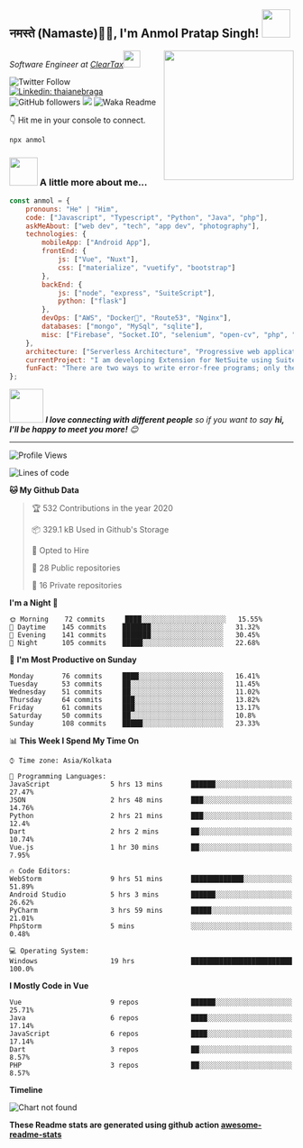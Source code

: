 <h2>नमस्ते (Namaste)🙏🏻, I'm Anmol Pratap Singh! <img src="https://media.giphy.com/media/12oufCB0MyZ1Go/giphy.gif" width="50"></h2>
<img align='right' src="https://media.giphy.com/media/M9gbBd9nbDrOTu1Mqx/giphy.gif" width="230">
<p><em>Software Engineer at <a href="http://www.cleartax.in">ClearTax</a><img src="https://media.giphy.com/media/WUlplcMpOCEmTGBtBW/giphy.gif" width="30"> 
</em></p>

![Twitter Follow](https://img.shields.io/twitter/follow/misteranmol?label=Follow)
[![Linkedin: thaianebraga](https://img.shields.io/badge/-anmol-blue?style=flat-square&logo=Linkedin&logoColor=white&link=https://www.linkedin.com/in/anmol-p-singh/)](https://www.linkedin.com/in/anmol-p-singh/)
![GitHub followers](https://img.shields.io/github/followers/anmol098?label=Follow&style=social)
![](https://visitor-badge.glitch.me/badge?page_id=anmol098.anmol098)
![Waka Readme](https://github.com/anmol098/anmol098/workflows/Waka%20Readme/badge.svg)

👇 Hit me in your console to connect.

```bash
npx anmol
```

### <img src="https://media.giphy.com/media/VgCDAzcKvsR6OM0uWg/giphy.gif" width="50"> A little more about me...  

```javascript
const anmol = {
    pronouns: "He" | "Him",
    code: ["Javascript", "Typescript", "Python", "Java", "php"],
    askMeAbout: ["web dev", "tech", "app dev", "photography"],
    technologies: {
        mobileApp: ["Android App"],
        frontEnd: {
            js: ["Vue", "Nuxt"],
            css: ["materialize", "vuetify", "bootstrap"]
        },
        backEnd: {
            js: ["node", "express", "SuiteScript"],
            python: ["flask"]
        },
        devOps: ["AWS", "Docker🐳", "Route53", "Nginx"],
        databases: ["mongo", "MySql", "sqlite"],
        misc: ["Firebase", "Socket.IO", "selenium", "open-cv", "php", "SuiteApp"]
    },
    architecture: ["Serverless Architecture", "Progressive web applications", "Single page applications"],
    currentProject: "I am developing Extension for NetSuite using SuiteScript2.0",
    funFact: "There are two ways to write error-free programs; only the third one works"
};
```

<img src="https://media.giphy.com/media/LnQjpWaON8nhr21vNW/giphy.gif" width="60"> <em><b>I love connecting with different people</b> so if you want to say <b>hi, I'll be happy to meet you more!</b> 😊</em>

---
<!--START_SECTION:waka-->
![Profile Views](http://img.shields.io/badge/Profile%20Views-1499-blue)

![Lines of code](https://img.shields.io/badge/From%20Hello%20World%20I%27ve%20Written-2.7%20million%20Lines%20of%20code-blue)

**🐱 My Github Data** 

> 🏆 532 Contributions in the year 2020
 > 
> 📦 329.1 kB Used in Github's Storage 
 > 
> 💼 Opted to Hire
 > 
> 📜 28 Public repositories
 > 
> 🔑 16 Private repositories 

**I'm a Night 🦉** 

```text
🌞 Morning    72 commits     ████░░░░░░░░░░░░░░░░░░░░░   15.55% 
🌆 Daytime    145 commits    ███████░░░░░░░░░░░░░░░░░░   31.32% 
🌃 Evening    141 commits    ███████░░░░░░░░░░░░░░░░░░   30.45% 
🌙 Night      105 commits    █████░░░░░░░░░░░░░░░░░░░░   22.68%

```
📅 **I'm Most Productive on Sunday** 

```text
Monday       76 commits     ████░░░░░░░░░░░░░░░░░░░░░   16.41% 
Tuesday      53 commits     ██░░░░░░░░░░░░░░░░░░░░░░░   11.45% 
Wednesday    51 commits     ██░░░░░░░░░░░░░░░░░░░░░░░   11.02% 
Thursday     64 commits     ███░░░░░░░░░░░░░░░░░░░░░░   13.82% 
Friday       61 commits     ███░░░░░░░░░░░░░░░░░░░░░░   13.17% 
Saturday     50 commits     ██░░░░░░░░░░░░░░░░░░░░░░░   10.8% 
Sunday       108 commits    █████░░░░░░░░░░░░░░░░░░░░   23.33%

```


📊 **This Week I Spend My Time On** 

```text
⌚︎ Time zone: Asia/Kolkata

💬 Programming Languages: 
JavaScript               5 hrs 13 mins       ██████░░░░░░░░░░░░░░░░░░░   27.47% 
JSON                     2 hrs 48 mins       ███░░░░░░░░░░░░░░░░░░░░░░   14.76% 
Python                   2 hrs 21 mins       ███░░░░░░░░░░░░░░░░░░░░░░   12.4% 
Dart                     2 hrs 2 mins        ██░░░░░░░░░░░░░░░░░░░░░░░   10.74% 
Vue.js                   1 hr 30 mins        ██░░░░░░░░░░░░░░░░░░░░░░░   7.95%

🔥 Code Editors: 
WebStorm                 9 hrs 51 mins       █████████████░░░░░░░░░░░░   51.89% 
Android Studio           5 hrs 3 mins        ██████░░░░░░░░░░░░░░░░░░░   26.62% 
PyCharm                  3 hrs 59 mins       █████░░░░░░░░░░░░░░░░░░░░   21.01% 
PhpStorm                 5 mins              ░░░░░░░░░░░░░░░░░░░░░░░░░   0.48%

💻 Operating System: 
Windows                  19 hrs              █████████████████████████   100.0%

```

**I Mostly Code in Vue** 

```text
Vue                      9 repos             ██████░░░░░░░░░░░░░░░░░░░   25.71% 
Java                     6 repos             ████░░░░░░░░░░░░░░░░░░░░░   17.14% 
JavaScript               6 repos             ████░░░░░░░░░░░░░░░░░░░░░   17.14% 
Dart                     3 repos             ██░░░░░░░░░░░░░░░░░░░░░░░   8.57% 
PHP                      3 repos             ██░░░░░░░░░░░░░░░░░░░░░░░   8.57%

```


**Timeline**

![Chart not found](https://github.com/anmol098/anmol098/blob/master/charts/bar_graph.png) 


<!--END_SECTION:waka-->

**These Readme stats are generated using github action [awesome-readme-stats](https://github.com/anmol098/waka-readme-stats)**
